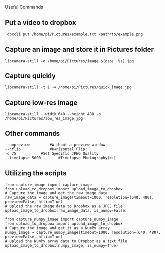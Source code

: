 Useful Commands

## Put a video to dropbox
`
dbxcli put /home/pi/Pictures/example.txt /path/to/example.png`

## Capture an image and store it in Pictures folder
`libcamera-still -o /home/pi/Pictures/image_$(date +%s).jpg`

## Capture quickly
`libcamera-still -t 1 -o /home/pi/Pictures/quick_image.jpg`

## Capture low-res image
`libcamera-still --width 640 --height 480 -o /home/pi/Pictures/low_res_image.jpg`

## Other commands
```
--nopreview  		#Without a preview window
--hflip      		#Horizontal Flip:
-q 75 			#Set Specific JPEG Quality
--timelapse 5000        #Timelapse Photography(ms)
```

## Utilizing the scripts
```
from capture_image import capture_image
from upload_to_dropbox import upload_image_to_dropbox
# Capture the image and get the raw image data
raw_image_data = capture_image(timeout=1000, resolution=(640, 480), preview=False, hflip=True)
# Upload the raw image data to Dropbox as a JPEG file
upload_image_to_dropbox(raw_image_data, is_numpy=False)
```

```
from capture_numpy_image import capture_numpy_image
from upload_to_dropbox import upload_image_to_dropbox
# Capture the image and get it as a NumPy array
numpy_image = capture_numpy_image(timeout=1000, resolution=(640, 480), preview=False, hflip=True)
# Upload the NumPy array data to Dropbox as a text file
upload_image_to_dropbox(numpy_image, is_numpy=True)
```
